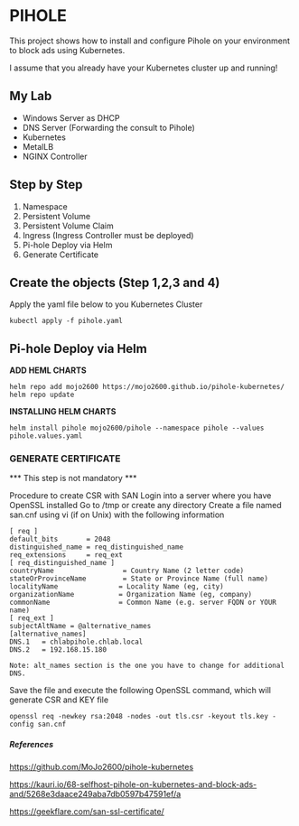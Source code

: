 # PIHOLE

This project shows how to install and configure Pihole on your environment to block ads using Kubernetes.

I assume that you already have your Kubernetes cluster up and running!

## My Lab

* Windows Server as DHCP
* DNS Server (Forwarding the consult to Pihole)
* Kubernetes
* MetalLB
* NGINX Controller

## Step by Step

1. Namespace
2. Persistent Volume
3. Persistent Volume Claim
4. Ingress (Ingress Controller must be deployed)
5. Pi-hole Deploy via Helm
6. Generate Certificate

## Create the objects (Step 1,2,3 and 4)

Apply the yaml file below to you Kubernetes Cluster

```
kubectl apply -f pihole.yaml
```

## Pi-hole Deploy via Helm

**ADD HEML CHARTS**
```
helm repo add mojo2600 https://mojo2600.github.io/pihole-kubernetes/
helm repo update
```

**INSTALLING HELM CHARTS**
```
helm install pihole mojo2600/pihole --namespace pihole --values pihole.values.yaml
```

### GENERATE CERTIFICATE

*** This step is not mandatory ***

Procedure to create CSR with SAN
Login into a server where you have OpenSSL installed
Go to /tmp or create any directory
Create a file named san.cnf using vi (if on Unix) with the following information

```
[ req ]
default_bits       = 2048
distinguished_name = req_distinguished_name
req_extensions     = req_ext
[ req_distinguished_name ]
countryName                 = Country Name (2 letter code)
stateOrProvinceName         = State or Province Name (full name)
localityName               = Locality Name (eg, city)
organizationName           = Organization Name (eg, company)
commonName                 = Common Name (e.g. server FQDN or YOUR name)
[ req_ext ]
subjectAltName = @alternative_names
[alternative_names]
DNS.1   = chlabpihole.chlab.local
DNS.2   = 192.168.15.180

Note: alt_names section is the one you have to change for additional DNS.
```

Save the file and execute the following OpenSSL command, which will generate CSR and KEY file

```
openssl req -newkey rsa:2048 -nodes -out tls.csr -keyout tls.key -config san.cnf
```
##### References

https://github.com/MoJo2600/pihole-kubernetes

https://kauri.io/68-selfhost-pihole-on-kubernetes-and-block-ads-and/5268e3daace249aba7db0597b47591ef/a

https://geekflare.com/san-ssl-certificate/



